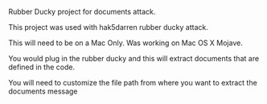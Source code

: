 Rubber Ducky project for documents attack.

This project was used with hak5darren rubber ducky attack.

This will need to be on a Mac Only. Was working on Mac OS X Mojave.

You would plug in the rubber ducky and this will extract documents that are defined in the code. 

You will need to customize the file path from where you want to extract the documents message